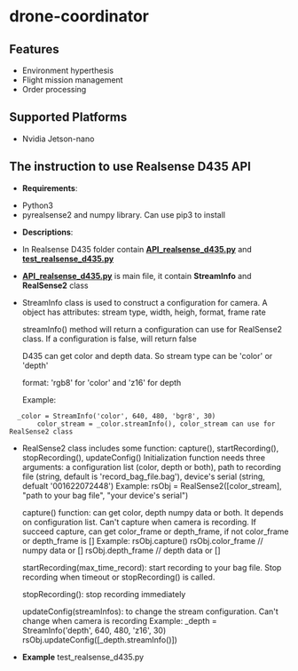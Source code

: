 # drone-coordinator
## Features
* Environment hyperthesis
* Flight mission management
* Order processing

## Supported Platforms
* Nvidia Jetson-nano

## The instruction to use Realsense D435 API
* **Requirements**:
- Python3
- pyrealsense2 and numpy library. Can use pip3 to install

* **Descriptions**:
- In Realsense D435 folder contain [**API_realsense_d435.py**](https://github.com/IVSR-SET-HUST/drone-coordinator/blob/sprint_2020-09-15/Realsense%20D435/API_realsense_d435.py) and [**test_realsense_d435.py**](https://github.com/IVSR-SET-HUST/drone-coordinator/blob/sprint_2020-09-15/Realsense%20D435/test_realsense_d435.py)
- [**API_realsense_d435.py**](https://github.com/IVSR-SET-HUST/drone-coordinator/blob/sprint_2020-09-15/Realsense%20D435/API_realsense_d435.py) is main file, it contain **StreamInfo** and **RealSense2** class

- StreamInfo class is used to construct a configuration for camera. A object has attributes: stream type, width, heigh, format, frame rate

  streamInfo() method will return a configuration can use for RealSense2 class. If a configuration is false, will return false
  
  D435 can get color and depth data. So stream type can be 'color' or 'depth'
  
  format: 'rgb8' for 'color' and 'z16' for depth
  
  Example:
  
```
  _color = StreamInfo('color', 640, 480, 'bgr8', 30)  
	   color_stream = _color.streamInfo(), color_stream can use for RealSense2 class
```


- RealSense2 class includes some function: capture(), startRecording(), stopRecording(), updateConfig()
  Initialization function needs three arguments: a configuration list (color, depth or both), path to recording file (string, default is 'record_bag_file.bag'),                                                device's serial (string, defualt '001622072448')
  Example: rsObj = RealSense2([color_stream], "path to your bag file", "your device's serial")

  capture() function: can get color, depth numpy data or both. It depends on configuration list. Can't capture when camera is recording. If succeed capture, can get color_frame or depth_frame, if not color_frame or depth_frame is []
  Example: rsObj.capture()
	   rsObj.color_frame // numpy data or []
	   rsObj.depth_frame // depth data or []

  startRecording(max_time_record): start recording to your bag file. Stop recording when timeout or stopRecording() is called. 

  stopRecording(): stop recording immediately 

  updateConfig(streamInfos): to change the stream configuration. Can't change when camera is recording
  Example: _depth = StreamInfo('depth', 640, 480, 'z16', 30)
	   rsObj.updateConfig([_depth.streamInfo()])

* **Example**
test_realsense_d435.py



	

  



